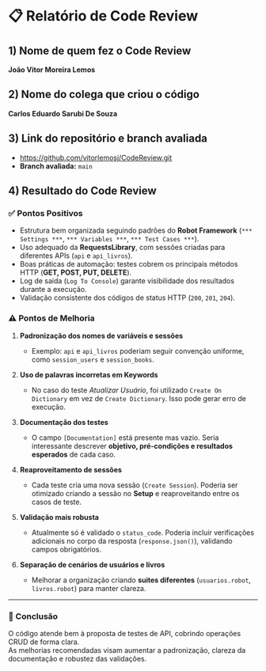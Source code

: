 # 📋 Relatório de Code Review

## 1) Nome de quem fez o Code Review  
**João Vitor Moreira Lemos**

## 2) Nome do colega que criou o código  
**Carlos Eduardo Sarubi De Souza**

## 3) Link do repositório e branch avaliada  
- https://github.com/vitorlemosj/CodeReview.git
- **Branch avaliada:** `main`

## 4) Resultado do Code Review  

### ✅ Pontos Positivos  
- Estrutura bem organizada seguindo padrões do **Robot Framework** (`*** Settings ***`, `*** Variables ***`, `*** Test Cases ***`).  
- Uso adequado da **RequestsLibrary**, com sessões criadas para diferentes APIs (`api` e `api_livros`).  
- Boas práticas de automação: testes cobrem os principais métodos HTTP (**GET, POST, PUT, DELETE**).  
- Log de saída (`Log To Console`) garante visibilidade dos resultados durante a execução.  
- Validação consistente dos códigos de status HTTP (`200`, `201`, `204`).  

### ⚠️ Pontos de Melhoria  
1. **Padronização dos nomes de variáveis e sessões**  
   - Exemplo: `api` e `api_livros` poderiam seguir convenção uniforme, como `session_users` e `session_books`.  

2. **Uso de palavras incorretas em Keywords**  
   - No caso do teste *Atualizar Usuário*, foi utilizado `Create On Dictionary` em vez de `Create Dictionary`. Isso pode gerar erro de execução.  

3. **Documentação dos testes**  
   - O campo `[Documentation]` está presente mas vazio. Seria interessante descrever **objetivo, pré-condições e resultados esperados** de cada caso.  

4. **Reaproveitamento de sessões**  
   - Cada teste cria uma nova sessão (`Create Session`). Poderia ser otimizado criando a sessão no **Setup** e reaproveitando entre os casos de teste.  

5. **Validação mais robusta**  
   - Atualmente só é validado o `status_code`. Poderia incluir verificações adicionais no corpo da resposta (`response.json()`), validando campos obrigatórios.  

6. **Separação de cenários de usuários e livros**  
   - Melhorar a organização criando **suites diferentes** (`usuarios.robot`, `livros.robot`) para manter clareza.  

---

### 📌 Conclusão  
O código atende bem à proposta de testes de API, cobrindo operações CRUD de forma clara.  
As melhorias recomendadas visam aumentar a padronização, clareza da documentação e robustez das validações.

